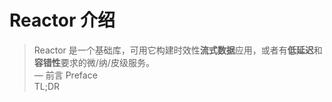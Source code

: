# Reactor 介绍

>Reactor 是一个基础库，可用它构建时效性**流式数据**应用，或者有**低延迟**和**容错性**要求的微/纳/皮级服务。  
— 前言 Preface  
TL;DR